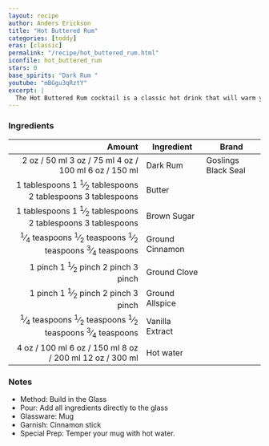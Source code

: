 ```yaml
---
layout: recipe
author: Anders Erickson
title: "Hot Buttered Rum"
categories: [toddy]
eras: [classic]
permalink: "/recipe/hot_buttered_rum.html"
iconfile: hot_buttered_rum
stars: 0
base_spirits: "Dark Rum "
youtube: "mBGgu3qRztY"
excerpt: |
  The Hot Buttered Rum cocktail is a classic hot drink that will warm your soul during the cold winter.
---
```


### Ingredients

|                                                                                                                                                                                                                                                                                           Amount | Ingredient      | Brand               |
| -----------------------------------------------------------------------------------------------------------------------------------------------------------------------------------------------------------------------------------------------------------------------------------------------: | --------------- | ------------------- |
|                                                                                                                       <span class="onex active">2 oz / 50 ml</span> <span class="onehalfx">3 oz / 75 ml</span> <span class="twox">4 oz / 100 ml</span> <span class="threex">6 oz / 150 ml</span> | Dark Rum        | Goslings Black Seal |
|                                                                                     <span class="onex active">1 tablespoons</span> <span class="onehalfx">1 <sup>1</sup>&frasl;<sub>2</sub> tablespoons</span> <span class="twox">2 tablespoons</span> <span class="threex">3 tablespoons</span> | Butter          |
|                                                                                     <span class="onex active">1 tablespoons</span> <span class="onehalfx">1 <sup>1</sup>&frasl;<sub>2</sub> tablespoons</span> <span class="twox">2 tablespoons</span> <span class="threex">3 tablespoons</span> | Brown Sugar     |
| <span class="onex active"> <sup>1</sup>&frasl;<sub>4</sub> teaspoons</span> <span class="onehalfx"> <sup>1</sup>&frasl;<sub>2</sub> teaspoons</span> <span class="twox"> <sup>1</sup>&frasl;<sub>2</sub> teaspoons</span> <span class="threex"> <sup>3</sup>&frasl;<sub>4</sub> teaspoons</span> | Ground Cinnamon |
|                                                                                                         <span class="onex active">1 pinch </span> <span class="onehalfx">1 <sup>1</sup>&frasl;<sub>2</sub> pinch </span> <span class="twox">2 pinch </span> <span class="threex">3 pinch </span> | Ground Clove    |
|                                                                                                         <span class="onex active">1 pinch </span> <span class="onehalfx">1 <sup>1</sup>&frasl;<sub>2</sub> pinch </span> <span class="twox">2 pinch </span> <span class="threex">3 pinch </span> | Ground Allspice |
| <span class="onex active"> <sup>1</sup>&frasl;<sub>4</sub> teaspoons</span> <span class="onehalfx"> <sup>1</sup>&frasl;<sub>2</sub> teaspoons</span> <span class="twox"> <sup>1</sup>&frasl;<sub>2</sub> teaspoons</span> <span class="threex"> <sup>3</sup>&frasl;<sub>4</sub> teaspoons</span> | Vanilla Extract |
|                                                                                                                    <span class="onex active">4 oz / 100 ml</span> <span class="onehalfx">6 oz / 150 ml</span> <span class="twox">8 oz / 200 ml</span> <span class="threex">12 oz / 300 ml</span> | Hot water       |

### Notes

- Method: Build in the Glass
- Pour: Add all ingredients directly to the glass
- Glassware: Mug
- Garnish: Cinnamon stick
- Special Prep: Temper your mug with hot water.

<script type="application/ld+json">
{
  "@context": "https://schema.org",
  "@type": "Recipe",
  "author": "{{ page.author }}",
  "description": "{{ page.excerpt | strip_html | replace: '"', "'" }}",
  "image": "{%- for ingredient in site.data[page.iconfile].images.ingredient limit: 1 -%}{{ ingredient.url }}{%- endfor -%}",
  "recipeIngredient": [  " 2 oz Dark Rum ",
  " 1 tablespoon Butter ",
  " 1 tablespoon Brown Sugar",
  "0.25 teaspoon Ground Cinnamon",
  "1 pinch Ground Clove ",
  "1 pinch Ground Allspice",
  "0.25 teaspoon Vanilla Extract",
  " 4 oz Hot water"],
  "name": "{{ page.title }}",
  "recipeInstructions": "  {
    '@type': 'HowToStep',
    'text': '- Method: Build in the Glass
'
  },  {
    '@type': 'HowToStep',
    'text': '- Pour: Add all ingredients directly to the glass
'
  },  {
    '@type': 'HowToStep',
    'text': '- Glassware: Mug
'
  },  {
    '@type': 'HowToStep',
    'text': '- Garnish: Cinnamon stick
'
  },  {
    '@type': 'HowToStep',
    'text': '- Special Prep: Temper your mug with hot water.
'
  }",
  "recipeYield": "1 cocktail",
  "recipeCategory": "cocktail"
}
</script>

